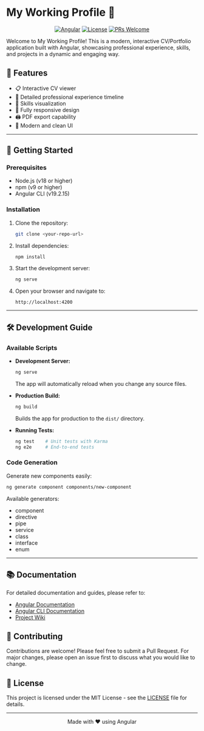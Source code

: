 # My Working Profile 🚀

<div align="center">
  
[![Angular](https://img.shields.io/badge/Angular-19.2.15-red)](https://angular.io/)
[![License](https://img.shields.io/badge/license-MIT-blue.svg)](LICENSE)
[![PRs Welcome](https://img.shields.io/badge/PRs-welcome-brightgreen.svg)](http://makeapullrequest.com)

</div>

Welcome to My Working Profile! This is a modern, interactive CV/Portfolio application built with Angular, showcasing professional experience, skills, and projects in a dynamic and engaging way.

## 🌟 Features

- 📋 Interactive CV viewer
- 💼 Detailed professional experience timeline
- 🎯 Skills visualization
- 📱 Fully responsive design
- 🖨️ PDF export capability
- 🎨 Modern and clean UI

---

## 🚀 Getting Started

### Prerequisites

- Node.js (v18 or higher)
- npm (v9 or higher)
- Angular CLI (v19.2.15)

### Installation

1. Clone the repository:
   ```bash
   git clone <your-repo-url>
   ```

2. Install dependencies:
   ```bash
   npm install
   ```

3. Start the development server:
   ```bash
   ng serve
   ```

4. Open your browser and navigate to:
   ```
   http://localhost:4200
   ```

---

## 🛠️ Development Guide

### Available Scripts

- **Development Server:**
  ```bash
  ng serve
  ```
  The app will automatically reload when you change any source files.

- **Production Build:**
  ```bash
  ng build
  ```
  Builds the app for production to the `dist/` directory.

- **Running Tests:**
  ```bash
  ng test    # Unit tests with Karma
  ng e2e     # End-to-end tests
  ```

### Code Generation

Generate new components easily:
```bash
ng generate component components/new-component
```

Available generators:
- component
- directive
- pipe
- service
- class
- interface
- enum

---

## 📚 Documentation

For detailed documentation and guides, please refer to:
- [Angular Documentation](https://angular.dev/)
- [Angular CLI Documentation](https://angular.dev/tools/cli)
- [Project Wiki](your-wiki-link)

## 🤝 Contributing

Contributions are welcome! Please feel free to submit a Pull Request. For major changes, please open an issue first to discuss what you would like to change.

## 📄 License

This project is licensed under the MIT License - see the [LICENSE](LICENSE) file for details.

---

<div align="center">
Made with ❤️ using Angular
</div>
